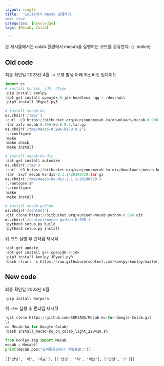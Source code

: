 ```yaml
---
layout: single
title:  'Colab에서 Mecab 실행하기'
toc: true
categories: [Knowledge]
tags: [Mecab, Colab]

---
```


본 게시물에서는 colab 환경에서 mecab을 실행하는 코드를 공유한다.
{: .notice}

## Old code

최종 확인일 2023년 4월 -> 오류 발생 아래 최신버전 업데이트

````python
import os
# install konlpy, jdk, JPype
!pip install konlpy
!apt-get install openjdk-8-jdk-headless -qq > /dev/null
!pip3 install JPype1-py3

# install mecab-ko
os.chdir('/tmp/')
!curl -LO https://bitbucket.org/eunjeon/mecab-ko/downloads/mecab-0.996-ko-0.9.2.tar.gz
!tar zxfv mecab-0.996-ko-0.9.2.tar.gz
os.chdir('/tmp/mecab-0.996-ko-0.9.2')
!./configure
!make
!make check
!make install

# install mecab-ko-dic
!apt-get install automake
os.chdir('/tmp')
!curl -LO https://bitbucket.org/eunjeon/mecab-ko-dic/downloads/mecab-ko-dic-2.1.1-20180720.tar.gz
!tar -zxvf mecab-ko-dic-2.1.1-20180720.tar.gz
os.chdir('/tmp/mecab-ko-dic-2.1.1-20180720')
!./autogen.sh
!./configure
!make
!make install

# install mecab-python
os.chdir('/content')
!git clone https://bitbucket.org/eunjeon/mecab-python-0.996.git
os.chdir('/content/mecab-python-0.996')
!python3 setup.py build
!python3 setup.py install
````

위 코드 실행 후 런타임 재시작

````python
!apt-get update
!apt-get install g++ openjdk-8-jdk 
!pip3 install konlpy JPype1-py3
!bash <(curl -s https://raw.githubusercontent.com/konlpy/konlpy/master/scripts/mecab.sh)
````

## New code

최종 확인일 2023년 6월

````python
!pip install Korpora
````

위 코드 실행 후 런타임 재시작

````python
!git clone https://github.com/SOMJANG/Mecab-ko-for-Google-Colab.git
ls
cd Mecab-ko-for-Google-Colab/
!bash install_mecab-ko_on_colab_light_220429.sh

from konlpy.tag import Mecab
mecab = Mecab()
print(mecab.pos("솜씨좋은장씨의 개발블로그"))
````

````
(['안녕', '하', '세요'], [['안녕', '하', '세요'], ['안녕', '?']])
````

